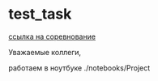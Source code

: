 # test_task

[ссылка на соревнование](https://www.kaggle.com/competitions/motorica-x-skillfactory-internship-test-task/overview)


Уважаемые коллеги,

работаем в ноутбуке ./notebooks/Project
